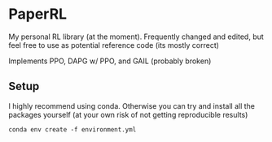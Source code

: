# PaperRL
My personal RL library (at the moment). Frequently changed and edited, but feel free to use as potential reference code (its mostly correct)


Implements PPO, DAPG w/ PPO, and GAIL (probably broken)

## Setup

I highly recommend using conda. Otherwise you can try and install all the packages yourself (at your own risk of not getting reproducible results)

```
conda env create -f environment.yml
```
